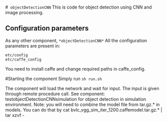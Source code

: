 ```
```
#``` objectDetectionCNN```
This is code for object detection using CNN and image processing. 

## Configuration parameters
As any other component,
``` *objectDetectionCNN* ```
All the configuration parameters are present in:

    etc/config
    etc/caffe_config

You need to install caffe and change required paths in  caffe_config.
    
#Starting the component
Simply run 
```sh run.sh```

The component will load the network and wait for input.
The input is given through remote procedure call. See component:
    testobjectDetectionCNNsimulation
for object detection in simulation environment.
Note: you will need to combine the model file from tar.gz.* in models. You can do that by
cat bvlc_vgg_sim_iter_1200.caffemodel.tar.gz.* | tar xzvf -

    
